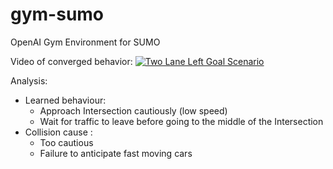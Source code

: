 # gym-sumo
OpenAI Gym Environment for SUMO 

Video of converged behavior:
[![Two Lane Left Goal Scenario](https://drive.google.com/drive/folders/1-7Of9kmLWcUbtVwYXX9TJebboQrjEfRK)](https://drive.google.com/file/d/13692gmf9HiPsAXXY5HuyMo18V7vULHWt/view?usp=sharing)

Analysis:
* Learned behaviour:
  * Approach Intersection cautiously (low speed)
  * Wait for traffic to leave before going to the middle of the Intersection
* Collision cause :
  *  Too cautious
  *  Failure to anticipate fast moving cars

